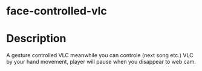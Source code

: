 # face-controlled-vlc
# Description
A gesture controlled VLC meanwhile you can controle (next song etc.) VLC by your hand movement, player will pause when you disappear to web cam.
